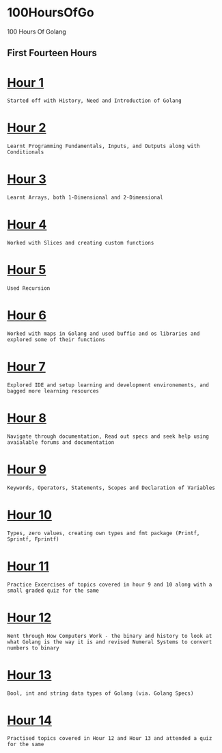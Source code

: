 # 100HoursOfGo
100 Hours Of Golang
## First Fourteen Hours 

# [Hour 1](hour1.go)
    Started off with History, Need and Introduction of Golang

# [Hour 2](hour2.go)
    Learnt Programming Fundamentals, Inputs, and Outputs along with Conditionals

# [Hour 3](hour3.go)
    Learnt Arrays, both 1-Dimensional and 2-Dimensional

# [Hour 4](hour4.go)
    Worked with Slices and creating custom functions

# [Hour 5](hour5.go)
    Used Recursion

# [Hour 6](hour6.go)
    Worked with maps in Golang and used buffio and os libraries and explored some of their functions

# [Hour 7](hour7.go)
    Explored IDE and setup learning and development environements, and bagged more learning resources

# [Hour 8](hour8.go)
    Navigate through documentation, Read out specs and seek help using avaialable forums and documentation

# [Hour 9](hour9.go)
    Keywords, Operators, Statements, Scopes and Declaration of Variables

# [Hour 10](hour10.go)
    Types, zero values, creating own types and fmt package (Printf, Sprintf, Fprintf)

# [Hour 11](hour11.go)
    Practice Excercises of topics covered in hour 9 and 10 along with a small graded quiz for the same

# [Hour 12](hour12.go)
    Went through How Computers Work - the binary and history to look at what Golang is the way it is and revised Numeral Systems to convert numbers to binary

# [Hour 13](hour13.go)
    Bool, int and string data types of Golang (via. Golang Specs)

# [Hour 14](hour14.go)
    Practised topics covered in Hour 12 and Hour 13 and attended a quiz for the same
